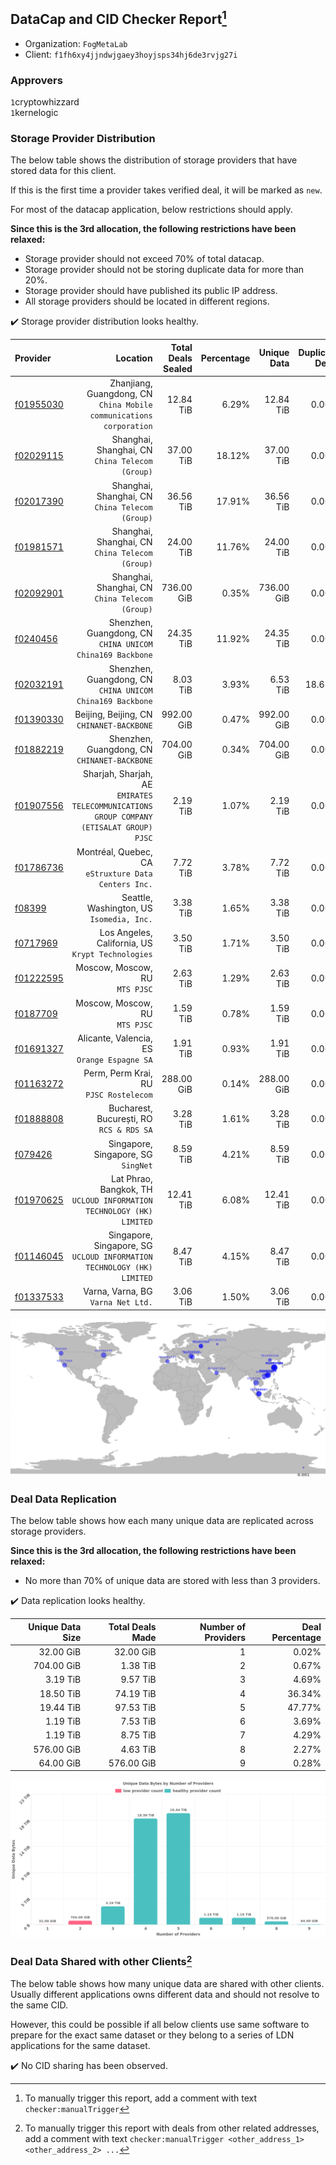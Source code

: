 ## DataCap and CID Checker Report[^1]
 - Organization: `FogMetaLab`
 - Client: `f1fh6xy4jjndwjgaey3hoyjsps34hj6de3rvjg27i`
### Approvers
`1`cryptowhizzard<br/>`1`kernelogic

### Storage Provider Distribution
The below table shows the distribution of storage providers that have stored data for this client.

If this is the first time a provider takes verified deal, it will be marked as `new`.

For most of the datacap application, below restrictions should apply.

**Since this is the 3rd allocation, the following restrictions have been relaxed:**
 - Storage provider should not exceed 70% of total datacap.
 - Storage provider should not be storing duplicate data for more than 20%.
 - Storage provider should have published its public IP address.
 - All storage providers should be located in different regions.

✔️ Storage provider distribution looks healthy.

| Provider                                              |                                                                                   Location | Total Deals Sealed | Percentage | Unique Data | Duplicate Deals |
| :---------------------------------------------------- | -----------------------------------------------------------------------------------------: | -----------------: | ---------: | ----------: | --------------: |
| [f01955030](https://filfox.info/en/address/f01955030) |                     Zhanjiang, Guangdong, CN<br/>`China Mobile communications corporation` |          12.84 TiB |      6.29% |   12.84 TiB |           0.00% |
| [f02029115](https://filfox.info/en/address/f02029115) |                                         Shanghai, Shanghai, CN<br/>`China Telecom (Group)` |          37.00 TiB |     18.12% |   37.00 TiB |           0.00% |
| [f02017390](https://filfox.info/en/address/f02017390) |                                         Shanghai, Shanghai, CN<br/>`China Telecom (Group)` |          36.56 TiB |     17.91% |   36.56 TiB |           0.00% |
| [f01981571](https://filfox.info/en/address/f01981571) |                                         Shanghai, Shanghai, CN<br/>`China Telecom (Group)` |          24.00 TiB |     11.76% |   24.00 TiB |           0.00% |
| [f02092901](https://filfox.info/en/address/f02092901) |                                         Shanghai, Shanghai, CN<br/>`China Telecom (Group)` |         736.00 GiB |      0.35% |  736.00 GiB |           0.00% |
| [f0240456](https://filfox.info/en/address/f0240456)   |                               Shenzhen, Guangdong, CN<br/>`CHINA UNICOM China169 Backbone` |          24.35 TiB |     11.92% |   24.35 TiB |           0.00% |
| [f02032191](https://filfox.info/en/address/f02032191) |                               Shenzhen, Guangdong, CN<br/>`CHINA UNICOM China169 Backbone` |           8.03 TiB |      3.93% |    6.53 TiB |          18.68% |
| [f01390330](https://filfox.info/en/address/f01390330) |                                               Beijing, Beijing, CN<br/>`CHINANET-BACKBONE` |         992.00 GiB |      0.47% |  992.00 GiB |           0.00% |
| [f01882219](https://filfox.info/en/address/f01882219) |                                            Shenzhen, Guangdong, CN<br/>`CHINANET-BACKBONE` |         704.00 GiB |      0.34% |  704.00 GiB |           0.00% |
| [f01907556](https://filfox.info/en/address/f01907556) | Sharjah, Sharjah, AE<br/>`EMIRATES TELECOMMUNICATIONS GROUP COMPANY (ETISALAT GROUP) PJSC` |           2.19 TiB |      1.07% |    2.19 TiB |           0.00% |
| [f01786736](https://filfox.info/en/address/f01786736) |                                    Montréal, Quebec, CA<br/>`eStruxture Data Centers Inc.` |           7.72 TiB |      3.78% |    7.72 TiB |           0.00% |
| [f08399](https://filfox.info/en/address/f08399)       |                                               Seattle, Washington, US<br/>`Isomedia, Inc.` |           3.38 TiB |      1.65% |    3.38 TiB |           0.00% |
| [f0717969](https://filfox.info/en/address/f0717969)   |                                       Los Angeles, California, US<br/>`Krypt Technologies` |           3.50 TiB |      1.71% |    3.50 TiB |           0.00% |
| [f01222595](https://filfox.info/en/address/f01222595) |                                                          Moscow, Moscow, RU<br/>`MTS PJSC` |           2.63 TiB |      1.29% |    2.63 TiB |           0.00% |
| [f0187709](https://filfox.info/en/address/f0187709)   |                                                          Moscow, Moscow, RU<br/>`MTS PJSC` |           1.59 TiB |      0.78% |    1.59 TiB |           0.00% |
| [f01691327](https://filfox.info/en/address/f01691327) |                                             Alicante, Valencia, ES<br/>`Orange Espagne SA` |           1.91 TiB |      0.93% |    1.91 TiB |           0.00% |
| [f01163272](https://filfox.info/en/address/f01163272) |                                                  Perm, Perm Krai, RU<br/>`PJSC Rostelecom` |         288.00 GiB |      0.14% |  288.00 GiB |           0.00% |
| [f01888808](https://filfox.info/en/address/f01888808) |                                                Bucharest, București, RO<br/>`RCS & RDS SA` |           3.28 TiB |      1.61% |    3.28 TiB |           0.00% |
| [f079426](https://filfox.info/en/address/f079426)     |                                                     Singapore, Singapore, SG<br/>`SingNet` |           8.59 TiB |      4.21% |    8.59 TiB |           0.00% |
| [f01970625](https://filfox.info/en/address/f01970625) |                    Lat Phrao, Bangkok, TH<br/>`UCLOUD INFORMATION TECHNOLOGY (HK) LIMITED` |          12.41 TiB |      6.08% |   12.41 TiB |           0.00% |
| [f01146045](https://filfox.info/en/address/f01146045) |                  Singapore, Singapore, SG<br/>`UCLOUD INFORMATION TECHNOLOGY (HK) LIMITED` |           8.47 TiB |      4.15% |    8.47 TiB |           0.00% |
| [f01337533](https://filfox.info/en/address/f01337533) |                                                      Varna, Varna, BG<br/>`Varna Net Ltd.` |           3.06 TiB |      1.50% |    3.06 TiB |           0.00% |

<img src="https://raw.githubusercontent.com/data-preservation-programs/filplus-checker-assets/main/filecoin-project/filecoin-plus-large-datasets/issues/1614/1684336408797.png"/>

### Deal Data Replication
The below table shows how each many unique data are replicated across storage providers.


**Since this is the 3rd allocation, the following restrictions have been relaxed:**
- No more than 70% of unique data are stored with less than 3 providers.

✔️ Data replication looks healthy.

| Unique Data Size | Total Deals Made | Number of Providers | Deal Percentage |
| ---------------: | ---------------: | ------------------: | --------------: |
|        32.00 GiB |        32.00 GiB |                   1 |           0.02% |
|       704.00 GiB |         1.38 TiB |                   2 |           0.67% |
|         3.19 TiB |         9.57 TiB |                   3 |           4.69% |
|        18.50 TiB |        74.19 TiB |                   4 |          36.34% |
|        19.44 TiB |        97.53 TiB |                   5 |          47.77% |
|         1.19 TiB |         7.53 TiB |                   6 |           3.69% |
|         1.19 TiB |         8.75 TiB |                   7 |           4.29% |
|       576.00 GiB |         4.63 TiB |                   8 |           2.27% |
|        64.00 GiB |       576.00 GiB |                   9 |           0.28% |

<img src="https://raw.githubusercontent.com/data-preservation-programs/filplus-checker-assets/main/filecoin-project/filecoin-plus-large-datasets/issues/1614/1684336409576.png"/>

### Deal Data Shared with other Clients[^3]
The below table shows how many unique data are shared with other clients.
Usually different applications owns different data and should not resolve to the same CID.

However, this could be possible if all below clients use same software to prepare for the exact same dataset or they belong to a series of LDN applications for the same dataset.

✔️ No CID sharing has been observed.

[^1]: To manually trigger this report, add a comment with text `checker:manualTrigger`

[^2]: Deals from those addresses are combined into this report as they are specified with `checker:manualTrigger`

[^3]: To manually trigger this report with deals from other related addresses, add a comment with text `checker:manualTrigger <other_address_1> <other_address_2> ...`
